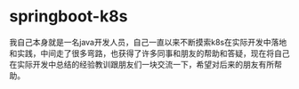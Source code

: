 # springboot-k8s
我自己本身就是一名java开发人员，自己一直以来不断摸索k8s在实际开发中落地和实践，中间走了很多弯路，也获得了许多同事和朋友的帮助和答疑，现在将自己在实际开发中总结的经验教训跟朋友们一块交流一下，希望对后来的朋友有所帮助。
